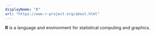 ```yaml
---
displayName: "R"
url: "https://www.r-project.org/about.html"
---
```


**R** is a language and environment for statistical computing and graphics. 